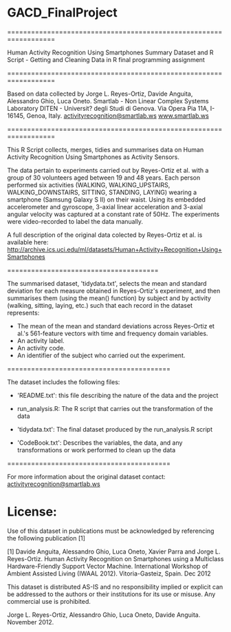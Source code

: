 # GACD_FinalProject
==================================================================

Human Activity Recognition Using Smartphones 
Summary Dataset and R Script - Getting and Cleaning Data in R final programming assignment

==================================================================

Based on data collected by
Jorge L. Reyes-Ortiz, Davide Anguita, Alessandro Ghio, Luca Oneto.
Smartlab - Non Linear Complex Systems Laboratory
DITEN - Universit? degli Studi di Genova.
Via Opera Pia 11A, I-16145, Genoa, Italy.
activityrecognition@smartlab.ws
www.smartlab.ws

==================================================================

This R Script collects, merges, tidies and summarises data on Human Activity Recognition Using Smartphones as Activity Sensors.

The data pertain to experiments carried out by Reyes-Ortiz et al. with a group of 30 volunteers aged between 19 and 48 years. Each person performed six activities (WALKING, WALKING_UPSTAIRS, WALKING_DOWNSTAIRS, SITTING, STANDING, LAYING) wearing a smartphone (Samsung Galaxy S II) on their waist. Using its embedded accelerometer and gyroscope, 3-axial linear acceleration and 3-axial angular velocity was captured at a constant rate of 50Hz. The experiments were video-recorded to label the data manually.

A full description of the original data colected by Reyes-Ortiz et al. is available here: http://archive.ics.uci.edu/ml/datasets/Human+Activity+Recognition+Using+Smartphones


======================================

The summarised dataset, 'tidydata.txt', selects the mean and standard deviation for each measure obtained in Reyes-Ortiz's experiment, and then summarises them (using the mean() function) by subject and by activity (walking, sitting, laying, etc.) such that each record in the dataset represents:

- The mean of the mean and standard deviations across Reyes-Ortiz et al.'s 561-feature vectors with time and frequency domain variables. 
- An activity label. 
- An activity code.
- An identifier of the subject who carried out the experiment.

=========================================

The dataset includes the following files:


- 'README.txt': this file describing the nature of the data and the project

- run_analysis.R: The R script that carries out the transformation of the data

- 'tidydata.txt': The final dataset produced by the run_analysis.R script

- 'CodeBook.txt': Describes the variables, the data, and any transformations or work performed to clean up the data


=========================================

For more information about the original dataset contact: activityrecognition@smartlab.ws

License:
========

Use of this dataset in publications must be acknowledged by referencing the following publication [1] 

[1] Davide Anguita, Alessandro Ghio, Luca Oneto, Xavier Parra and Jorge L. Reyes-Ortiz. Human Activity Recognition on Smartphones using a Multiclass Hardware-Friendly Support Vector Machine. International Workshop of Ambient Assisted Living (IWAAL 2012). Vitoria-Gasteiz, Spain. Dec 2012

This dataset is distributed AS-IS and no responsibility implied or explicit can be addressed to the authors or their institutions for its use or misuse. Any commercial use is prohibited.

Jorge L. Reyes-Ortiz, Alessandro Ghio, Luca Oneto, Davide Anguita. November 2012.
